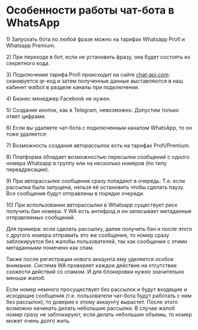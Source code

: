 # Особенности работы чат-бота в WhatsApp

1\) Запускать бота по любой фразе можно на тарифах Whatsapp Profi и Whatsapp Premium.

2\) При переходе в бот, если не установить фразу, она будет состоять из секретного кода.

3\) Подключение тарифа Profi происходит на сайте [chat-api.com](http://chat-api.com/): сканируется qr-код и затем полученные данные выставляются в наш кабинет watbot в разделе каналы при подключении.

4\) Бизнес менеджер Facebook не нужен.

5\) Создание кнопок, как в Telegram, невозможно. Допустим только ответ цифрами.

6\) Если вы удаляете чат-бота с подключенным каналом WhatsApp, то он тоже удаляется

7\) Возможность создания авторассылок есть на тарифах Profi/Premium.

8\) Платформа обладает возможностью пересылки сообщений с одного номера Whatsapp в группу или на несколько номеров (по типу переадресации).

9\) При авторассылке сообщения сразу попадают в очередь. Т.е. если рассылка была запущена, нельзя её остановить чтобы сделать паузу. Все сообщения будут отправлены в порядке очереди.

10\) При использовании авторассылки в Whatsapp существует риск получить бан номера. У WA есть антифрод и он записывает метаданные отправляемых сообщений.

Для примера: если сделать рассылку, далее получить бан и после этого с другого номера отправить это же сообщение, то номер сразу заблокируется без жалобы пользователей, так как сообщение с этими метаданными помечено как спам.

Также после регистрации нового аккаунта ему уделяется особое внимание. Система WA проверяет каждое действие на отсутствие схожести действий со спамом. И для блокировки нужно значительно меньше жалоб.

Если номер немного просуществует без рассылок и будут входящие и исходящие сообщения (т.е. пользователи чат-бота будут работать с ним без рассылок), то доверие к этому аккаунту вырастет. После этого возможно начинать делать небольшие рассылки. В случае жалоб номер сразу не заблокируют, если делать небольшие объемы, то номер может очень долго жить.
